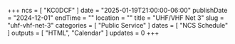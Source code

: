 +++
ncs = [ "KC0DCF" ]
date = "2025-01-19T21:00:00-06:00"
publishDate = "2024-12-01"
endTime = ""
location = ""
title = "UHF/VHF Net 3"
slug = "uhf-vhf-net-3"
categories = [ "Public Service" ]
dates = [ "NCS Schedule" ]
outputs = [ "HTML", "Calendar" ]
updates = 0
+++
